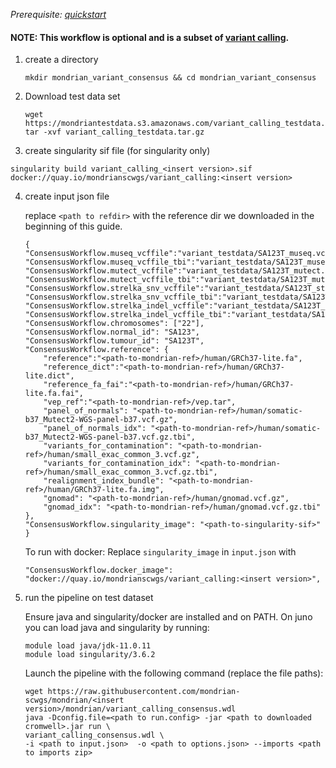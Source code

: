 

*Prerequisite: [quickstart](README.md)*

#### NOTE: This workflow is optional and is a subset of [variant calling](quickstart/variant_calling.md).

1. create a directory 
    ```
    mkdir mondrian_variant_consensus && cd mondrian_variant_consensus
    ```
2. Download test data set

    ```
    wget https://mondriantestdata.s3.amazonaws.com/variant_calling_testdata.tar.gz
    tar -xvf variant_calling_testdata.tar.gz
    ```

3. create singularity sif file (for singularity only)
```
singularity build variant_calling_<insert version>.sif docker://quay.io/mondrianscwgs/variant_calling:<insert version>
```

4. create input json file

    replace `<path to refdir>` with the reference dir we downloaded in the beginning of this guide.
    
    ```
    {
    "ConsensusWorkflow.museq_vcffile":"variant_testdata/SA123T_museq.vcf.gz",
    "ConsensusWorkflow.museq_vcffile_tbi":"variant_testdata/SA123T_museq.vcf.gz.tbi",
    "ConsensusWorkflow.mutect_vcffile":"variant_testdata/SA123T_mutect.vcf.gz",
    "ConsensusWorkflow.mutect_vcffile_tbi":"variant_testdata/SA123T_mutect.vcf.gz.tbi",
    "ConsensusWorkflow.strelka_snv_vcffile":"variant_testdata/SA123T_strelka_snv.vcf.gz",
    "ConsensusWorkflow.strelka_snv_vcffile_tbi":"variant_testdata/SA123T_strelka_snv.vcf.gz.tbi",
    "ConsensusWorkflow.strelka_indel_vcffile":"variant_testdata/SA123T_strelka_indel.vcf.gz",
    "ConsensusWorkflow.strelka_indel_vcffile_tbi":"variant_testdata/SA123T_strelka_indel.vcf.gz.tbi",
    "ConsensusWorkflow.chromosomes": ["22"],
    "ConsensusWorkflow.normal_id": "SA123",
    "ConsensusWorkflow.tumour_id": "SA123T",
    "ConsensusWorkflow.reference": {
        "reference":"<path-to-mondrian-ref>/human/GRCh37-lite.fa",
        "reference_dict":"<path-to-mondrian-ref>/human/GRCh37-lite.dict",
        "reference_fa_fai":"<path-to-mondrian-ref>/human/GRCh37-lite.fa.fai",
        "vep_ref":"<path-to-mondrian-ref>/vep.tar",
        "panel_of_normals": "<path-to-mondrian-ref>/human/somatic-b37_Mutect2-WGS-panel-b37.vcf.gz",
        "panel_of_normals_idx": "<path-to-mondrian-ref>/human/somatic-b37_Mutect2-WGS-panel-b37.vcf.gz.tbi",
        "variants_for_contamination": "<path-to-mondrian-ref>/human/small_exac_common_3.vcf.gz",
        "variants_for_contamination_idx": "<path-to-mondrian-ref>/human/small_exac_common_3.vcf.gz.tbi",
        "realignment_index_bundle": "<path-to-mondrian-ref>/human/GRCh37-lite.fa.img",
        "gnomad": "<path-to-mondrian-ref>/human/gnomad.vcf.gz",
        "gnomad_idx": "<path-to-mondrian-ref>/human/gnomad.vcf.gz.tbi"
    },
    "ConsensusWorkflow.singularity_image": "<path-to-singularity-sif>"
    }

    ```
    To run with docker: Replace `singularity_image` in `input.json` with
    ```
    "ConsensusWorkflow.docker_image": "docker://quay.io/mondrianscwgs/variant_calling:<insert version>",
    ```

5. run the pipeline on test dataset

    Ensure java and singularity/docker are installed and on PATH. On juno you can load  java and singularity by running:
    
    ```
    module load java/jdk-11.0.11
    module load singularity/3.6.2
    ```
    
    Launch the pipeline with the following command (replace the file paths):
    
    ```
    wget https://raw.githubusercontent.com/mondrian-scwgs/mondrian/<insert version>/mondrian/variant_calling_consensus.wdl
    java -Dconfig.file=<path to run.config> -jar <path to downloaded cromwell>.jar run \
    variant_calling_consensus.wdl \
    -i <path to input.json>  -o <path to options.json> --imports <path to imports zip>
    ```
